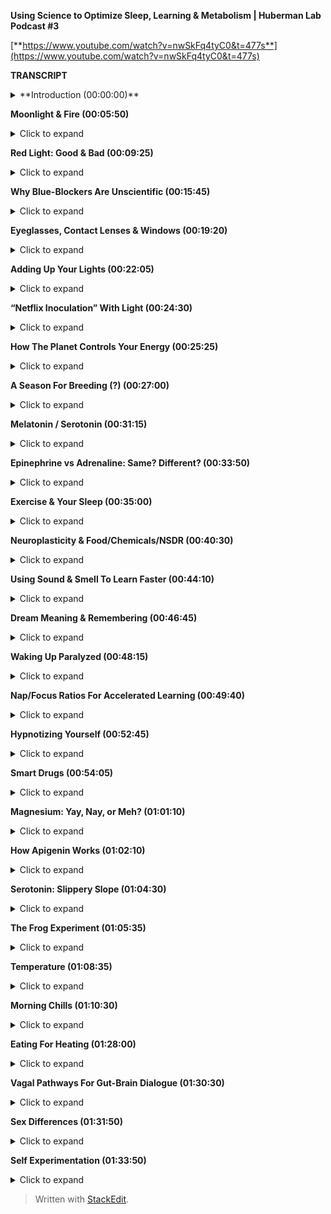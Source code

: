 ﻿**Using Science to Optimize Sleep, Learning & Metabolism | Huberman Lab Podcast #3**

[**https://www.youtube.com/watch?v=nwSkFq4tyC0&t=477s**](https://www.youtube.com/watch?v=nwSkFq4tyC0&t=477s)

**TRANSCRIPT**

<details>
<summary>**Introduction (00:00:00)**</summary>
  
[upbeat music] - Welcome to the Huberman Lab Podcast where we discuss science and science-based tools for everyday life. I'm Andrew Huberman, and I'm a Professor of Neurobiology and Ophthalmology at Stanford School of Medicine. This podcast is separate from my teaching and research roles at Stanford. It is however, part of my desire and effort to bring zero cost to consumer information about science and science-related tools to the general public.

Along those lines, I want to thank the sponsors of today's podcast. Our first sponsor is Athletic Greens, which is an all-in-one vitamin mineral probiotic liquid supplement. I've been using Athletic Greens since 2012 because I really like getting my total vitamin mineral base covered in one easy to consume product. It also tastes really good. I mix mine with a little bit of lemon juice. I've been doing that well over a decade now. And the inclusion of probiotics is important to me because there's a lot of data out there right now about the importance of gut health for the immune system for, mood. And so by combining all these things in one product you get all those things at once. If you want to try Athletic Greens, you can go to athleticgreens.com/huberman and that will give you a special offer where you will get a year supply of liquid vitamin D3 and K2 vitamin D3 has been shown to be important for various aspects of immune function as well as other biological functions. And so once more, if you want to try athletic greens and get the year supply of vitamin D3 K2 just go to athletigreens.com/huberman.

The other sponsor of today's podcast is InsideTracker. InsideTracker is a way to measure metabolic factors, hormones, and DNA related factors by way of blood tests and saliva in order to assess one's health. I'm a big believer in blood tests and saliva tests for assessing one's health markers, because I like data. And there's really no other way to measure what's going on in one's body without taking the occasional blood test or saliva test. You can guess what's going on but if you really want to know what's going on under the hood InsideTracker can be of great help. One of the problems with a lot of products out there or just regular blood testing is that you get a lot of data back about the levels of various hormones, metabolic factors, et cetera, but you don't know what to do with those data. Great thing about InsideTracker is provided in a format. They have an online dashboard that given your particular levels of various things directs you toward potential lifestyle related changes like changes in exercise, or changes in sleep patterns, or changes in nutritional patterns, that can really help move those markers and those numbers on those metabolic factors, hormones, et cetera in the direction that you want. If you'd like to try InsideTracker you can go to insidetracker.com/huberman. And if you do that, you'll 25% off their program at checkout.
</details>

**Moonlight & Fire (00:05:50)**
<details>
<summary>Click to expand</summary>
Okay, let's get started. Today is episode three of the podcast and it is office hours. Office hours as many of you know, it's where students come to the office of the professor, sit down and ask questions, requesting clarification about things that were confusing, or to simply go down the route of exploring a topic with more depth and detail. I asked for your questions to be listed in the comment section of the previous two episodes of the podcast on YouTube, as well as on Instagram. And I first of all just want to thank you for the many questions, they are excellent. We read them all. We distilled from that large batch of questions to two types of questions. Questions that were asked very often and were light very often with a little thumbs up like tab as well as questions that we thought could really expand on the topics that we've covered previously. And today we're going to cover both of those. If we did not get to your question, please don't despair. We will keep track of those. And we have several more episodes devoted to this topic of sleep and wakefulness and learning during the month of January, maybe even, leaking over a little bit into the month of February. So, we have time that's one of the unique formats of this podcast is that we have time for dialogue, we have time for your questions and we have time to really go deep into these topics. It's official Costello is sleeping in the background. So if you hear snoring, Costello is going to be keeping time with his deep and melodic snoring. There he goes. So the questions that we received, I batched crudely into a couple of different categories, light, exercise, supplementation, temperature, learning, plasticity, and mood, and sort of mood related disorders. There were a lot of questions about those. Before we begin any of this I want to point out something that I, I always say it sounds like boiler plate but it's important not just to protect me but to protect you, which is that I am not a physician. I'm not a medical doctor. I don't prescribe anything, including behavioral protocols. I'm a professor. So I profess a lot of things based on quality peer reviewed studies. You should take that information. You should filter it through whatever it is that you currently happen to be dealing with, whether or not that's health or illness, you should consult with a licensed healthcare professional before you add or remove anything from your daily life protocol. I'm not responsible for your health. You are, so be smart with this information and be a stringent filter, as we say. Okay, very well let's get started on the actual material. Somebody asked, what is the role of moonlight and fire, I'm presuming they mean fireplace or candle or things of that sort, in circadian rhythms. Is it okay to view moonlight at night or will that wake me up? Will a fire in my fireplace or using candle light be too much light. Great question, also offers me the opportunity to share with you what I think is a quite beautiful definition of what light is in a quantitative sense. So I've mentioned a few times the use of apps and light meters and things to measure things like locks, which sometimes are also described in terms of Kendals. So those are the two units for measuring light intensity. Typically lux, L-U-X is the, is the unit. And so before we go forward and discuss this many lux or that many lux, I want to just tell you what a lux is because it relates to this question. One lux equals the illumination of one square meter surface at one meter away from a single candle. Think about that. So somebody actually decided at some point that the amount of illumination at one square meter surface, one meter away from a single candle, that equals one lux. So when we talk about 6,000 lux of light intensity or 10,000 lux of light intensity, now you have a kind of a reference or a framework that would be the equivalent of, you could think of it as 6,000 candles all with their light intensity shown on one square meter from one meters distance away. Or of course, if it was a different number of lux it would be a different number of candles. So you get the idea. Here's the great thing. It turns out that moonlight, candle light, and even a fireplace, if you have one of these roaring fires going in the fireplace, do not reset your circadian clock at night and trick your brain into thinking that it's morning even though if you've ever sat close to a fireplace or even a candle, that light seems very bright. And there are two reasons for that that are very important. The first one is that these neurons in your eye that I discussed in the previous episode these melanopsin ganglion cells also called intrinsically photosensitive ganglion cells. Those cells adjust their sensitivity across the day, and those cells respond best to the blue-yellow contrast present in the rising and setting sun, so-called low solar angle sun, also discussed in the previous episode, but those cells adjust their sensitivity such that they will not activate the triggers in the brain that conveyed daytime signals when they view moonlight, even a full moon a really bright moon or fire. Now this does raise an interesting kind of thought point, which is, you know, a lot of people talked about lunacy and the fact that when there's a full moon out people act differently and behave differently. There's a lot of lore around that. There's actually a little bit of quality science around that that maybe we can address in the future. But, moonlight is typically not going to wake us up too much, except maybe the moon is really full and really bright, there's possibility for that. So, providing you're not going to burn down the structure you're in, you're not going to burn down the forest, enjoy your, your fireplaces, enjoy your lights from candles. And those are perfectly safe without disrupting your circadian rhythm. Because we talked about just how crucial it is to avoid bright lights between the hours of about 10:00 PM and 4:00 AM. Except when you need to view things for sake of safety or work or so and so forth.
</details>

**Red Light: Good & Bad (00:09:25)**
<details>
<summary>Click to expand</summary>
I also received a lot of questions about red light. Now, I think I was asked those questions because red light is used in a number of different commercial products where these products tend to include a sheet, of very bright red lights. That one is supposed to view early in the day. And there are various claims attached to these red light devices that they improve mitochondrial function, that they improve metabolism there- I'm going to be really honest and I can't name brands, and I'm not going to name particular studies. 'Cause what I'm about to say about these studies is not particularly unkind but let's just say that none of the studies that I've seen except for one that I'll talk about in a moment, pointing to the positive effects of red light on the visual system are published in blue ribbon journals. They tend to be published in journals that I had to work hard to find. I'm not sure what the peer review and stringency level is. Now, that's not to say red light isn't beneficial because there is one study in particular that came from Glen Jeffrey's Lab at the University of College, London it was published last year. Glen is somebody I happen to know is an excellent reputation, excellent vision scientist, what this study essentially showed. And again, this is a study that I very much liked the data and think it was done with very high standards. What this study shows is that, viewing red light for a few minutes each morning can have positive effects on mitochondria in a particular retinal cell type, that tends to degenerate or decline in function with age in humans. And that cell type is the photoreceptor. The photoreceptor is a type of cell in your eye that sits at the back of the eye. It's kind of some distance away from the ganglion cells. And it's the cell that converts light information into electrical signals that the rest of the retina and brain can understand. These are vitally important cells without them, people are blind. And many people's vision gets worse with age. In particular, age related macular degeneration but also related to some other factors including photo receptor functionality just getting worse with time. And what Glen showed was that red light flashes delivered in particular early in the day but not late in the day can help repair the mitochondria. Now this study needs more support from additional studies of course. They are doing a clinical trial. They did report on what I think it was 12 patients. And so the work is ongoing, but that was very interesting. And it points to some potentially really useful things about red light. However, most of the questions I got about red light for sake of office hours were about the use of red light later in the day. So here's the deal, in principle red light will not stimulate the melanopsin retinal neurons that wake up the brain and circadian clock and signal daytime. However, most of the red lights in particular the red lights that come on these sheets of these products that people are supposed to view them in order to access a number of proclaimed health effects, those are way too bright and would definitely wake up your body and brain. So if you're going to use those products and I'm not suggesting you do, or you don't, but if that's your thing, you would want to use those early in the day. Who knows you might even derive some benefit on mitochondria function in these photo receptors. But if you're thinking about red light for sake of avoiding the negative effects of light later in the day and at night, then you want that red light to be very, very dim, certainly much dimmer than is on most of those commercial products. Now, do you need red lights? No. Although red lights are rather convenient because you can see pretty well with them on, but if they're dim, they won't wake up the circadian clock. They won't have this dopamine disrupting thing that we talked about in the previous podcast. So there's a role for red light potentially early in the day and for mitochondrial repair in the photoreceptors, there's a role for dim red light later in the day and at night. So you're starting to notice a theme here which is that, there's no immediate prescription of look at these light, it's look at these lights potentially if that's what you want to do at particular times of day and we're particular intensities. It brings us back to the blue light issue which is so many people are obsessed with avoiding blue light, but you actually want a ton of blue light early in the day and throughout the day. So don't wear your blue blockers then or maybe even don't wear them at all. And at night, it doesn't matter if you have blue blockers on if the lights are bright enough, then you're still going to be activating these cells and mechanisms. I just want to add something about the science behind the blue blocker confusion. So these melanopsin retinal cells do react to blue light. That that is the best stimulus for one of these melanopsin cells, which led to the belief that blue blockers would be a good thing for preventing resetting of the circadian clock at night and deleterious effects of screens, et cetera. However, the people that made these products fail to actually read the papers from start to finish or if they did, they didn't comprehend a critical element which is that most of those papers early on took those neurons out and put them in a dish. And when they did that, they divorced those neurons from their natural connections in the eye. It turns out in your IMI right now, because that's what we care about, these cells exist and the cells respond to blue light but also to other wavelengths of light because they not only respond directly to light as they do in a dish, they also respond to input from photo receptors. So if you talk to anyone in the circadian biology field, they'll tell you, "Oh, yeah this blue light thing, has really gotten out of control." Because people assume that blue light is the culprit because blue light is the best stimulus. That doesn't mean that blue light is the only stimulus that will trigger these cells, okay? So like many things a scientific paper can be accurate without being exhaustive. And a lot of claims about products can be accurate, but not exhaustive. So blue light during the day is great. Get that screen light, get that sunlight especially getting overhead lights. I'll talk about all this in the previous podcast, but at night you really want to avoid those bright lights. And it doesn't matter if it's blue light or something else. And so there was a real confusion about the papers and the data when most of those product recommendations were made.
</details>

**Why Blue-Blockers Are Unscientific (00:15:45)**
<details>
<summary>Click to expand</summary>
Okay. While we're on that topic, let's talk about light in other orifices of the body. I made a kind of a joke about this, the last podcast episode but a couple of people wrote to me and said, well, I've seen some claims that light delivered to the ears into the ears or the roof of the mouth or up the nose can be beneficial for some setting circadian rhythms, no. Not directly anyway. And this is a great opportunity for us to distinguish between what is commonly called the placebo effect but a more important way to think about any manipulation behavioral or otherwise that you might do is the difference between modulation and mediation. There are a lot of things that will modulate your biology. Putting a couple of lights up your nose, please don't do this. Might modulate your biology by way of the stress hormone that's released when you stuffed those things up your nose. Remember earlier a previous podcast, I said that virtually anything we'll face shifts your circadian rhythm if it's different and dramatic enough. So the question is, is it the light delivered up the nose or through the ears or some other orifice that's mediating the process? Is it actually tapping into the natural biology of the system that you're trying to manipulate? And this is where I like to distinguish between real biology and hacks. I don't like the word hack or frankly neuro hacking or bio hacking. I just don't like the term because a hack is is using something for a purpose for which it was not intended, right? But where you can kind of, it's kind of a cheat and that's not how biology works well. So I try and distinguish  between things that really mediate biological processes and things that Modulate them. There are a number of commercial products out there with some studies attached to them, claiming that light delivered to the ears or wherever can adjust your wakefulness or adjust your sleep. I've looked at those papers again, I'm probably going to lose some friends by saying this but maybe I'll gain a few as well. Not blue ribbon journals, frankly, oftentimes read the small print. There was a conflict of interest clause there related to commercial interests. If somebody disagrees with me outright on this and can send to me a peer reviewed paper, published in a quality journal about light delivered anywhere, but the eyes of humans that can mediate circadian, rhythms, wakefulness et cetera, I'm more than happy to take a look at that and change my words and stance on this and do it publicly, of course. But until then I'm guessing that the proper controls were not done of adjusting for heat that could be delivered which can definitely shift circadian rhythms. We're going to talk about temperature and other things like that. So light to the eyes folks is where these light effects work in humans, in other animals, they have extra ocular photo reception in humans, no. And just be mindful, I mean, I'm not trying to encourage people to avoid certain products in particular but just be mindful of this difference between modulation and mediation. A mediating, a process through a hard wired or long-standing biological mechanism is really where you're going to see the powerful effects over time. I also, as you've probably noticed, I really tend to favor behavioral tools and zero cost tools first, and getting those dialed in before you start, plugging in and swallowing and putting things in various places just to really figure out how your biology works and explore that, unless there's of course a clinical need to take a prescribed drug in which case, by all means, listen to your doctor.
</details>

**Eyeglasses, Contact Lenses & Windows (00:19:20)**
<details>
<summary>Click to expand</summary>
Okay, a huge number of people asked me about what about light through windows? And I actually did an Instagram post about this look, setting your circadian clock with sunlight coming through a window is going to take 50 to 100 times longer. If you want the date on that, I'd be happy to send you to the various papers that were described in the previous podcast that Jamie Zeitzer from Stanford. And I have discussed also elsewhere but here's really the key thing with us. Do the experiment. You can download the free app Light Meter. You can have a bright day outside or some sunlight hold up that app, take a picture. It'll tell you how many lux now, you know what lux are. It will tell you how many lux are in that environment. Now close the window. And if you want close the screen or don't open the screen you can do all sorts of experiments. You'll see that it will at least half the amount of lux. And it doesn't scale linearly. Meaning let's say I get a 10,000 lux outside, 5,000 looking out through an open window and then I closed the window and it's 2,500 lux. It does not mean that you just need to view that sunlight for twice as long if it's half as many lux, okay? It's not like 2,500 lux means you need to look for 10 minutes and 5,000 lux means you look for five minutes. It doesn't scale that way just because the biology doesn't work that way. Best thing to do is to get outside, if you can, if you can't next best thing to do is to keep that window open. It is perfectly fine to wear prescription lenses and contacts. Why is it okay to wear prescription lenses and contacts, when those are glass also, but looking through a window, diminishes the effect. Well, we should think about this. The lenses that you wear in front of your eyes by prescription or on your eyes are designed to focus the light on to your neural retina. In fact, that's what near-sightedness is, is when the image because your lens doesn't work quite right. The image falls in front of the neural retina, wearing a particular lens in front of that focuses the lens onto your retina onto these very neurons. So they can communicate that to the brain. It's Costello is loving this light. He's deep in sleep. And if we, maybe we could play him some tones and he'll remember it later, based on the studies, we're going to talk about in a little bit. I don't know how we'd know if he remembered it or not, but prescription lenses are fine. In fact, they're great for this reason they're actually focusing the light onto the retina. So think about this logically and all of a sudden it makes perfect sense your glass window or your windshield or the side window of your car, it isn't optically perfect to bring the image and the light onto your retina. In fact, what it's doing is it's scattering and filtering light in particular the wavelengths of light that you want. So, if you live in a low light environment lots of questions about this. We talked about this, the previous podcast but just get outside for longer or, and/or use really bright lights inside.
</details>

**Adding Up Your Lights (00:22:05)**
<details>
<summary>Click to expand</summary>
Okay, so let's think about why I'm making some of these recommendations because I think it can really empower you with the ability to change your behavior in terms of light viewing and other things, depending on time of year, depending on other lifestyle factors. The important point to understand is that early in the day, your central circadian clocks and all these mechanisms are looking for a lot of light. I mean, they don't have a mind of their own, but it needs a lot of light to trigger this daytime signal, alertness et cetera. And early in the day, but not in the middle of the day, you can sum or add photons. So there's this brief period of time early in the day, when the sun is low in the sky when your brain and body are expecting a morning wake up signal where let's say, it's not that bright outside. Someone sent me a picture or a little movie of their walk in England, and it was pretty overcast and they were using light meter and they said it's only about 700 lux or maybe even less. And I said, well, stay outside longer. But when you get inside, turn on the lights really bright and overhead lights in particular, because those will be best for stimulating these mechanisms. And that's because at least for the first few hours of the day, you can continue to some or add photon activation of the cells in the eye and the brain. In the middle of the day, once the sun is overhead, or even if you stay inside all morning, and then you're in the circadian dead zone, which sounds terrible and it is terrible. You doesn't matter if you get a ton of artificial light or even sunlight, you're not going to shift your circadian clock. You're not going to get that wake up signal. And then in the evening, you want to think about this whole system as being vulnerable to even a few photons of light because of their sensitivity to light really goes up at night. And I talked last time about how you can protect against that sensitivity by looking at the setting sun and watching the evening sun, even if it's not crossing the horizon around the time of sunset. And that's because it adjusts your retinal sensitivity and your melatonin pathway so that light is not as detrimental to melatonin at night.
</details>

**“Netflix Inoculation” With Light (00:24:30)**
<details>
<summary>Click to expand</summary>
Think about the afternoon sunlight viewing as kind of a, I think of it as kind of a Netflix inoculation. It allows me to watch a little bit of Netflix in the evening, although it's very hard to watch a little bit of anything on Netflix. It seems like there's some other neuro-biological process that going on there where I have to watch episode after episode after episode. But in any case, you can protect yourself against some of that bad effect of light at night by looking at light in the evening. It really does adjust down the sensitivity of the system. Okay. I want to talk about seasonal changes in all these things as they relate to mood and metabolism. So depending on where you are in the world, Northern hemisphere, Southern hemisphere at the equator or closer to the poles, the days and nights are going to be different lengths. That just makes sense. But that translates to real biological signals that impact everything from wakefulness and sleep times but also mood and metabolism. So here's how this works.
</details>

**How The Planet Controls Your Energy (00:25:25)**
<details>
<summary>Click to expand</summary>
Now, after seeing the previous episode of the podcast and paying attention here, you are armed with the knowledge to really understand how it is that believe it or not, every cell in your body is tuned to the movement of the planet relative to the sun. So as all of you know, the earth spins once every 24 hours on its axis. So part of that day were bathed in sunlight depending on where we are the other half of the day or part of the day we're in darkness. The earth also travels around the sun 365 days is the time that it takes, one year, to travel around that sun. The earth is tilted. It's not perfectly upright. So the earth is tilted on its axis. So depending on where we are in that 365 day journey and depending on where we are in terms of hemisphere, Northern hemisphere, Southern hemisphere, some days of the year are longer than others. Some are very short, some are very long. If you're at the, at the equator you experience less variation in day length and therefore nightlife. And if you're closer to the poles, you're going to experience some very long days. And you're also going to experience some very short days depending on which poll you're at and what time of year it is. The simple way to put this as depending on time of year the days are either getting shorter or getting longer. Now, every cell in your body adjusts its biology according to day length, except your brain, body and cells don't actually know anything about day length. It only knows night length. And here's how it works.
</details>

**A Season For Breeding (?) (00:27:00)**
<details>
<summary>Click to expand</summary>
Light inhibits melatonin powerfully. If days are long and getting longer, that means melatonin is reduced. The total amount of melatonin is less because light is more, therefore melatonin is less. If days are getting shorter, light can't inhibit melatonin as much, through the summing of photon mechanisms that we talked about before, and that melatonin signal is getting longer. So every cell in your body actually knows external day length and therefore time of year by way of the duration of the melatonin signal. And in general, it's fair to say that in diurnal animals, meaning animals like us that tend to be awake during the daytime and not nocturnal animals, which tend to be awake at night. The longer the melatonin signal, the more depressed not necessarily clinically depressed, although that can happen but the more depressed our systems tend to be. Reproduction, metabolism, mood, turnover rates of skin cells and hair cells all tend to be diminished compared to the spring and summer months for some Northern hemisphere, spring and summer months, or the times in which days are very long. And there's less melatonin that tends to, in almost all animals, including humans, more breeding, more hormone elevation of the hormones that stimulate breeding reproduction and fertility metabolism is up, lipid metabolism fat-burning is up, protein synthesis is up. These things tend to correlate with the seasons. Now, some people are very, very strongly tied to the seasons. They get depressed, clinically depressed in winter and light therapies are very useful for those people. Some people love the winter and they're happiest in winter and they feel kind of depressed in summer. Although that is far more rare. That doesn't mean depression cannot exist in the summer, but when we're talking about seasonal depression that tends to be true. It's more depression in winter. Now there's other things that correlate with seasonality. Suicide rates tend to be highest in the spring not in the winter, but that has to do with some of the more complicated and unfortunately tragic aspects of suicide which is that oftentimes people will commit suicide not at the very depths of their energy levels, but as they're emerging from those depths of low energy. So we'll talk about suicidality and mood disorders in a later podcast season, meaning a month later. But for now, just understand that everybody is going through these natural fluctuations depending on the duration of the melatonin signal. Now this might lead you to say, "Well, then I should just really get as much light as I can all the time and reduce melatonin feel great all the time." Unfortunately, doesn't work that way because melatonin also has important effects on the immune system. It has important effects on transmitter systems in the brain, et cetera. So everybody needs to figure out for themselves how much light they need early in the day and how much light they need to avoid late in the day, in order to optimize their mood and metabolism. There is no one size fits all prescription because there's a range of melatonin receptors, there are a range of everything from metabolic types to genetic histories, family histories, et cetera. There is no one size fits all prescription but by understanding that light and extended day length inhibit melatonin and melatonin tends to be associated with a more depressed or reduced functioning of these kinds of activity driving and mood elevating signals, and understanding that you have some control over melatonin by way of light, including sunlight but also artificial light, and that should empower you I believe, to make the adjustments that if you're feeling low you might ask, how much light am I getting? What am I getting that light? Because sleep is also important for restoring mood, right? So you need sleep. You can't just, just crush melatonin across the board and expect to feel good because then you're not going to fall asleep and stay asleep.
</details>

**Melatonin / Serotonin (00:31:15)**
<details>
<summary>Click to expand</summary>
Melatonin, not incidentally comes from, is synthesized from serotonin. Serotonin is a neurotransmitter that is associated with feelings of well-being provided to proper levels, but well-being of a particular kind. Well-being associated with quiescence and calm and the feeling that we have enough resources in our immediate kind of conditions. Is the kind of thing that comes from a good meal or sitting down with friends or holding a loved one, or conversing with somebody that you really bond with. Serotonin does not stimulate action. It tends to stimulate stillness. Very different than the neuromodulator dopamine which is a reward feel good neuromodulator that stimulates action. And actually dopamine is the cursor to epinephrin, to adrenaline which actually puts us into action. There it's actually made from dopamine, right? So, you can start to think how about light as a signal that is very powerful for modulating things like sleep and wakefulness but also serotonin levels, melatonin levels. And I talked about this previously but I'll mention once more, that light in the middle of the night reduces dopamine levels to the point where it can start causing problems with learning and memory and mood. That's one powerful reason to void bright light in the middle of the night. Okay. Seasonal rhythms have a number of effects but humans are not purely seasonal breeders. Unlike a lot of animals, we breed all year long. In fact, there's a preponderance of September babies in my life, not actual babies, because they're born in September which means that they were conceived in December, without knowing the details we can fairly assume that. And December, at least in the Northern hemisphere at days tend to be shorter and nights tend to be longer. So clearly humans aren't seasonal breeders but there are shifts in breeding and fertility that exist in humans, but also much more strongly in other animals. So seasonal effects vary. Some of you will experience very strong seasonal effects others of you will not. I think everybody should be taking care to get adequate sunlight and to avoid bright light at night throughout the year if possible. Throughout this podcast and in previous episodes, I've been mentioning neuromodulators, things like serotonin and dopamine which tend to buy a certain brain circuits and things in our body to happen in certain brain circuits and things in our body not to happen.
</details>

**Epinephrine vs Adrenaline: Same? Different? (00:33:50)**
<details>
<summary>Click to expand</summary>
One of the ones I've mentioned numerous times is epinephrin which is a neuromodulator that tends to put us into action, make us want to move. In fact, when it's released in high amounts in our brain and body, it can lead to what we call stress or the feeling of being stressed. Several people ask me, what's the difference between epinephrin and adrenaline. Adrenaline is secreted from the adrenal glands which sit right above our kidneys. Epinephrin is the exact same molecule except that it's released within the brain. And so people use these phrases or these words rather interchangeably, epi means near or on top of sometimes and neph, neph Anytime you see nephron or ph it means kidney. So it means near the kidney. So epinephrin actually means near the kidney. So it was used originally to describe adrenaline, but epinephrin and adrenaline are basically the same thing and they tend to stimulate agitation and the desire to move. That's what that's about.
</details>

**Exercise & Your Sleep (00:35:00)**
<details>
<summary>Click to expand</summary>
Which brings us to the topic of exercise. Got a lot of questions about exercise. What forms of exercise are best for sleeping well? When should I exercise et cetera. There's a lot of them individual variability around this, but I can talk about what I know from the science literature and what I happened to do myself. There are basically two forms of exercise that we can talk about although, of course I realize there are many different forms of exercise. There's much more nuance to this, but we can talk about cardiovascular exercise, where the idea is to repeat a movement over and over and over continuously. So that'd be like running, biking, rowing and cycling this kind of thing. Or there's a resistance exercise where you're moving, lifting, presumably putting down also things of progressively heavier and heavier weight that you couldn't do continuously for 30 minutes. So cardiovascular exercise is typically the more aerobic type exercise and resistance exercise of course is the more anaerobic type exercise. And yes, there's variation between the two. Most studies of exercise have looked at aerobic exercise because that's basically the thing that you can get a rat or a mouse to do. You know what's really weird about rats and mice, they like to run on wheels so much, that someone actually did this study, it was published in science they put a wheel, a running wheel in the middle of a field and mice ran to that wheel and ran on the wheel. They turns out that what they like is the passage of the visual image of the bars in front of their face, which I find kind of remarkable and troubling because it seems so like trivial, but anyway they love aerobic exercise. And so most of the studies were done on these mice that love running on wheels. Whereas so far as it's been challenging to find conditions in which mice really liked to lift weights or we'll do it in a laboratory. So any weight bearing exercise studies really have to be done in humans. And since humans are what we're interested in, there are some studies looking at these two things and when they tend to work best. Now you will see some places aerobic exercise is best done in the morning and weight training is best done in the afternoon. I think there's far more individual variation than that. I think there are however, a couple of windows that the exercise science literature and the circadian literature points to as windows related to body temperature in which performance, injury, in which performance is optimized injury is reduced and so on. And those tend to be 30 minutes after waking. And that probably correlates with the inflection in cortisol associated with waking whether or not you've gotten light or not, three hours after waking, which probably correlates to the rise in body temperature sometime right around waking. And the later afternoon, usually 11 hours after waking which is when temperature tends to peak. So some people like to exercise in the morning. Some people like to exercise in the afternoon. It really depends. I think for those of us with very busy schedules, it's advantageous to be able to do your training whenever you have the opportunity to do it, unless you can really control your schedule. And so I would never want these recommendations to seem like recommendations, what I'm really describing are some opportunities, 30 minutes after waking, three hours after waking or 11 hours after waking has been shown at least in some studies to optimize performance, reduce injury and that sort of thing. But you really have to figure out what works for you. A note about working out first thing in the morning. Last time we talked about non-photo phase shifts. If you exercise first thing in the morning, your body will start to develop an anticipatory circuit. There's actually plasticity in these circadian circuits that will lead you to want to wake up at the particular time that you exercised the previous three or four days. So that can be a powerful tool but you still want to get light exposure. Because it turns out that light and exercise converged, so giving even bigger, wake up signal to the brain and body. So you might want to think about that. Some people find if they exercise late in the day they have trouble sleeping in general intense exercise does that, whereas the kind of lower intensity exercise doesn't. I found some interesting literature that talked about sleep need and exercise. I found this fascinating that if one is waking not feeling rested and recovered from and yet sleeping the same amount that they typically have, it's quite possible that the intensity of exercise in the proceeding two or three days is too high. Whereas if one can't recover no matter how much sleep they get, they're just sleepy all the time, I realized these things are correlated that the volume of training might be too high. Now I'm not an exercise scientist. We should probably get Andy Galpin or somebody else on here, who's really an expert in this kind of stuff. I do realize as soon as anyone talks about exercise or nutrition publicly, they're basically opening themselves up to all sorts of challenges because you can basically find support for almost any protocol in the literature. What I've looked at was two journals in particular, International Journal Chronobiology and journal Biological Rhythms. Excuse me, to assess these parameters that I I've mentioned just just a moment ago because the studies tended to be done in humans. They were fairly recent and they came from groups that I recognized as well as knowing that those journals are peer reviewed. Many of your questions were about neural plasticity which is the brain and nervous system's ability to change in response to experience.
</details>

**Neuroplasticity & Food/Chemicals/NSDR (00:40:30)**
<details>
<summary>Click to expand</summary>
There was a question that asked whether or not these really deep biological mechanisms around wakefulness, time of waking sleep, et cetera were subject to neuroplasticity and indeed they are. Some of that plasticity is short-term and some of it is more long-term. There's a really good analogy here which is, if you happen to eat on a very tight schedule where every day say it 8:00 AM, noon and 7:00 PM is when you eat your food not suggesting you do this but let's say you were to do that for a couple of days. After a few days, you would start to anticipate those meal times where no matter where you were in the world, no matter what was going on in your life about five to 10 minutes before those meal times, you would start to feel hungry and even a little agitated, which is your body's way of trying to get you to forage for food. And that's because of some peptide signals that come from the periphery from your body, things like hypocretin norexin that signal to the hypothalamus and brainstem to make you active and alert and look for food and feel hungry. So there's kind of an anticipatory circuit, that's a chemical circuit, but eventually over time, the neurons, the neural circuits that control hypocretin orexin would get tuned to the neural circuits that are involved in eating and maybe even smell and taste to create a kind of eating circuit that's unique to your pattern, to your rhythms. The same thing is true for these waking and exercise and other schedules, including all trade-in schedules. If you wake up in the morning and start getting your sunlight, you start exercising in the morning or you exercise in the afternoon, pretty soon, your body will start to anticipate that and start to secrete hormones and other signals that prepare your body for the ensuing activity of waking up or going to sleep. So if you get onto a pattern or a rhythm, even if that rhythm isn't down to the minute, you'll find that there's plasticity in these circuits and it becomes easier to wake up early. If that's your thing or exercise at a particular day if that's your thing. That's the beauty of neuroplasticity. A number of people ask, "What can I do to increase plasticity?" And that really comes in two forms. There's plasticity that we can access in sleep to improve rates of learning and depth of learning from the previous day or so. And there's this an SDR non-sleep deep breaths that can be done without sleeping, to improve rates of learning and depth of retention, et cetera. So let's consider those both and you can incorporate these protocols if you like. Again, these are based on quality peer reviewed studies. First, let's talk about learning in sleep. This is based on some work that I'll provide the reference for that was published in the journal Science. Excellent journal, Matt Walker also talks about some of these studies done by others in his book "Why We Sleep". The studies just to remind you are structured in he following way an individual is brought into a laboratory, Lowe does a spatial memory task. So there tends to be a screen with a bunch of different objects popping up on the screen in different locations. So it might be a Bulldog's face that might be a cat, and it might be an Apple than it might be a pen in different locations. And that sounds trivial easy but with time you can imagine it gets pretty tough to come back a day later and remember, if something presented in a given location was something you've seen before and whether or not it was presented in that location or a different location. If you had enough objects and changed locations enough, this can actually be quite difficult.
</details>

**Using Sound & Smell To Learn Faster (00:44:10)**
<details>
<summary>Click to expand</summary>
In this study, the subjects either just went through the experiment or a particular odor was released into the room while they were learning or a tone was played in the room while they were learning. And then during the sleep of those subjects the following night and the following night, so this was done repeatedly for several nights, the same odor or tone was played while the subjects were sleeping. They did this in different stages of sleep non-REM sleep and rapid eye movement, sleep REM sleep. They did this with just the tone in sleep. If the subjects had the odor but not the tone, they did it with putting the tone, if they had had the odor while learning. So basically all the controls, all the things you'd want to see done to make sure that it wasn't some indirect effects, a modulatory effect. Okay. And what they found was that providing the same stimulus, the odor, if they smelled an odor or a tone if the subjects heard a tone while learning if they just delivered that odor or tone while the subject slept, rates of learning and retention of information was significantly greater. This is pretty cool. What this means that you can cue the subconscious brain, and the asleep brain to learn particular things better and faster. So how might you implement this? Well, you could play with this if you want. I don't see any real challenge to this provided the odor and is a safe one and then doesn't wake you up and the tone is a safe one, and doesn't wake you up. You could do this by having a metronome, for instance, while I'm learning something, playing in the background or particular music and then have that very faintly while you sleep. So you could apply this if you like and try this. There are a number of groups I think now that are trying this using tactile stimulation. So slight vibration on the wrist during learning and then the same vibration on the wrist during sleep. It does not appear that the sensory modality, whether or not it's odor or auditory tone or tactile stimulation, some as a sensory stimulation, whether or not it matters. It's remarkable because it really shows that sleep is an extension of the waking state. We've known that for a long time but this really tethers those two in a very meaningful and actionable way. So I think I'll report back to you as I learned more about these studies, but that's what I know about them at this point. As long as we're there we might as well talk about dreaming 'cause I got so many questions about dreams.
</details>

**Dream Meaning & Remembering (00:46:45)**
<details>
<summary>Click to expand</summary>
A couple of you, we want to ask me what their dreams meant. Look, I don't even know what my dreams mean half the time. I occasionally will wake up from a dream and remember it. If you want to remember your dreams better, if you're somebody who has challenges remembering your dreams, you can set your alarms that you wake up in the middle of this one of these 90 minute cycles which toward morning tend to be occupied almost exclusively by REM sleep. Remember early in the night, you have less REM sleep than later in the night. But you want to get as much sleep as you can 'cause that's healthy. So I don't know that you want to wake yourself up. Some people find that writing down their thoughts immediately first thing in the morning allows them to relater spontaneously remember their dream they had. There's some literature on that. The meaning of dreams is a little bit controversial. Some people believe they have strong meaning other people believe that they can be just spontaneous firing of neurons that were active in the waking state and don't have any meaning. There are good data to show that when you learn spatial, new spatial environments that there's a replay of those environments, so-called place cells that fire in your brain only when you enter a particular environment, that those are replayed in sleep in almost direct fashion to the way that things were activated when you were learning that spatial task. Dreams are fascinating, they're were paralyzed during dreams which brings us to another question.
</details>

**Waking Up Paralyzed (00:48:15)**
<details>
<summary>Click to expand</summary>
Somebody asked about sleep paralysis. We are paralyzed for much of our sleep, so-called atonia so presumably so we don't act out our dreams. Some people wake up and they're still paralyzed. I've actually had this happen to me not very many times, but a few times. And then they jolt themselves awake and it actually is quite terrifying. I can say from personal experience to wake up be wide awake and you cannot move your body at all. It's really quite frightening. There are a couple of things that will increase the intrusion of atonia into the wakeful state which is essentially means you're waking up but you can't, you can't move. One is marijuana, THC, a I'm not a marijuana smoker. I'm not a copper. I don't know the legality where you live. So I'm not saying one thing or another about marijuana. I'm just, the fact that I had that experience without marijuana means that it can happen regardless, but marijuana smokers, for whatever reason maybe it has something to do with the cannabinoid receptors or the serotonin receptors downstream of the motor pathways. I don't know. I couldn't find any literature on this but marijuana smokers report, higher frequency of this kind of paralysis and wakefulness as you transition from sleep to wakefulness. I suppose probably one could learn to get comfortable with it. For me, it was terrifying, 'cause I'm just used to being able to move my limbs fortunately and I wasn't able to, and it's a quite a thing, let me tell you, okay. some other questions about neuroplasticity.
</details>

**Nap/Focus Ratios For Accelerated Learning (00:49:40)**
<details>
<summary>Click to expand</summary>
So the other form of neuroplasticity is not the neuroplasticity that you're amplifying by listening to tones or smelling odors in sleep, but the neuroplasticity that you can access with non sleep deep rest. So NSDR, non sleep deep rest as well as short 20 minute naps, which are very close to non sleep deep rest because people rarely drop into deep States of sleep during short naps, unless they're very sleep deprived. NSDR has been shown to increase rates of learning when done for 20 minute bouts for a proxy- to match an approximately 90 minute about of learning. So what am I talking about? 90 minute cycles are these ultradian cycles that I've talked about previously. And we tend to learn very well by taking a 90 minute cycle transitioning into some focus mode early in the cycle, and it's hard to focus and then deep focus and learning feels almost like agitation and strain and then by the end of that 90 minute cycle, it becomes very hard to maintain focus and learn more information. There's a study published in Cell Reports last year. Great journal, excellent paper showing that 20 minute naps or light sleep of a sort of non sleep deep rest taken immediately after or close to it, doesn't have to be immediately after you finished the last sentence of learning or whatever it is, or bar of music. But you know, a couple of minutes after transitioning to a period of non sleep deep rest, where you're turning off the analysis of duration path and outcome has been shown to accelerate learning to a significant degree. Both the amount of information and the retention of that information. So that's pretty cool, because this is a cost-free, drug-free way of accelerating learning without having to get more sleep. But simply by introducing these 20 minute bouts. I would encourage people if they want to try this to consider the 20 minutes per every 90 minutes of ultradian learning cycle, there you're incorporating a number of different neuroscience backed tools 90 minute cycles for focused learning. It could be motor, it could be cognitive, it could be musical, whatever, and then transitioned to a 20 minute non sleep deep rest protocol. I just want to cue you the fact that in last` episode in the caption on YouTube, we provided links to two different yoga nidra, non sleep deep rest protocols as well as hypnosis protocols that are clinically backed from my colleague David Spiegel at Stanford Psychiatry Department. All those resources are free. There are also a lot of other hypnosis scripts out there. I like the ones from Michael Sealey S-E-A-L, I think it's E-Y, maybe it's just L-Y, you can find them easily on YouTube, clinical hypnosis scripts meaning not stage hypnosis. They're not designed to get you to do anything. In fact they're just designed to help rewire your brain circuitry.
</details>

**Hypnotizing Yourself (00:52:45)**
<details>
<summary>Click to expand</summary>
Now, how does hypnosis work that way? This has a lot to do with sleep because it engages neuro-plasticity by bringing together two things that normally are separate from one another, one is the alert focused wakeful state where you activate the learning. And then there's the deep rest where the actual reconfiguration of the neurons and synopsis takes place. Hypnosis brings both the focus and the deep rest component into the same compartment of time. It's a very unique state in that way. So hypnosis kind of maximizes the learning about and the non sleep deep breasts bow and combines them. But of course that requires some guidance from a script or from a hypnotist clinically, a trained hypnotist and it becomes hard to acquire detailed information. It's more about shifts in state, like fear to states of calm or smoking to quitting smoking, anxiety around a trauma to release of anxiety around a trauma rather than specific information learned in hypnosis, okay? So hypnosis seems more about modulating the circuits that underlie state as opposed to specific information. Although I would not be surprised if there weren't certain forms of hypnosis that could increase retention and learning of specific information, but I'm not aware of any of those protocols out there yet.
</details>

**Smart Drugs (00:54:05)**
<details>
<summary>Click to expand</summary>
Which brings us to the next thing about learning and plasticity which is nootropics, AKA smart drugs. [sighs] This is a big topic that sigh was a sigh of concern about how to address nootropics in a thorough enough, but thoughtful enough way. Look, I have a lot of thoughts about nootropics. First of all, it means smart drugs, I believe. And I don't like that phrase because let's just take a step back and think about exercise. You just say, I want to be more physically fit. What does that mean? Does it mean I would ask for more specificity, I'd say, Do you want to be stronger? Okay, maybe you need to lift heavier objects progressively. Do you want more endurance very different protocol to access endurance. Do you want flexibility? Do you want explosiveness or suppleness? Huge range of things that we call physical fitness. Maybe you want all of those. If we were talking about emotional fitness we would say, well, inability to feel empathy but probably also to disengage from empathy because you don't want to be tethered to other people's emotions all the time. That's not healthy either. You would think about being able to access a range of emotions, but for some people their range into the sadness regime is really quite vast but their range into the happiness regime might be kind of limited. For other people who are in a manic state, it might be, they can access all that happy stuff but not the sadder stuff. So I'm speaking by way of analogy here. But if we say we're talking about cognitive and cognitive abilities we have to ask, okay, creativity, memory. We tend to associate intelligence with memory. And I think this goes back to like spelling bees or something, the ability to retain a lot of information and just regurgitate information which will get you some distance in some disciplines of life. But it won't allow you creative thinking, it's necessary for creative thinking. You need a knowledge base, right? You can't just look up everything on Google, despite what you know, certain educators or so-called educators say, you need a database so that you can have the raw materials with which to be creative. So necessary to have memory but not sufficient to be creative, right? The creative could have a poor memory for certain things but certainly not for everything. They can't have anterograde and retrograde amnesia. They'd be like the goldfish that every time around the tank, it, you know I can't remember where it's at. I actually don't know that they've ever done that experiment by the way, but you know, so no disrespect to goldfish but you know, so you get the idea. You've got creativity, you have memory, you have the ability to task switch, right? You have the ability to strategy development, strategy implement. So the problem I have with the concept of a nootropic or a smart drug is it's not specific as to what cognitive algorithm you're trying to engage. We need more specificity. That said, there are elements to learning that we've discussed here before that are very concrete things like the ability to focus and put the blinders on to everything else that's happening in around you and in your head mainly, right? Distractions about things you should be doing, could be doing or might be doing and focus on what you need to do. And then that's required for triggering the acetylcholine neuromodulator that will then allow you to highlight the particular synopsis that will then later change in sleep. So no nootropic allows you to bypass the need for sleep in deep rest. That's important to understand. So I daydream about a day when people will be able to access compounds that are safe, that will allow them to learn better meaning, to access information, focus better, as well as to sleep better and activate the plasticity from the learning about. Right now most nootropics tend to bundle a bunch of things together. Most of them include some form of stimulant, caffeine. Episode two, I'll tell you more probably than you ever wanted to know about caffeine, adenosine and how that works. So refer there for how caffeine works. But stimulants will allow you to increase focus up to a particular point. If you have too little alertness in your system, you can't focus, too much however, you start to cliff and focus drifts, okay? So you can't just ingest more stimulant to be more focused. It doesn't work that way. Most nootropics also include things that increase or a desire to increase acetylcholine. Things like alpha GPC and other things of that sort. And indeed, there's some evidence that they can increase acetylcholine. I refer you again to examine.com the website to evaluate any supplements or compounds for their safety and their effects in humans and animals, free website as well as with links to studies. So we need the focus component. We need the alertness component. The alertness component comes from epinephrin, traditionally from caffeine stimulation. The acetylcholine stimulation traditionally comes from Coleen donors or alpha GPC, things of that sort. And then you would want to have some sort of off switch, because anything that's going to really stimulate your alertness, that then provides a crash. That crash is not a crash into the deep kind of restful slumber that you would want for learning, it's a crash into the kind of, let's just call it lopsided sleep, meaning it's deep sleep but it lacks certain spindles and other elements of the physiology sleep spindles, that really engage the learning process and the reconfiguration of synopsis. So right now, my stance on nootropics is that maybe, maybe for occasional use, provided it's safe for you, I'm not recommending it, but in general it tends to use more of a shotgun approach than is probably going to be useful for learning and memory in the long run. A lot of people ask about Modafinil or armodafinil which was designed for treatment of narcolepsy. So right there, it tells you it's a stimulant. And yes, there is evidence, it will improve learning memory. Modafinil is very expensive. Last time I checked our Modafinil I think is the recent released a generic version of this that's far less expensive. Most of these things look a lot like amphetamine and many of them have the potential for addiction or can be habit forming. But more importantly, a lot of those things also can create metabolic effects by disruption to insulin receptors and so forth. So you want to approach those with a strong sense of caution. Now, there are the milder things that act as nootropics that I mentioned, some of them like alpha GPC. Some people like Gingko. Gingko gives me vicious headaches, so I don't take it. So people really differ.
</details>

**Magnesium: Yay, Nay, or Meh? (01:01:10)**
<details>
<summary>Click to expand</summary>
Last podcast, I recommend magnesium threonate if you were exploring supplements I'm not recommending anything directly. I'm just saying if you're exploring supplements, magnesium threonate seems among the magnesiums to be one of the more bioavailable and useful for sleep. I recommended it actually to a good friend of mine, it gave him at very low dose, he had stomach issues with it. He just had to simply stop taking it. So there's variability there. You just, it gave him some stomach cramping and just didn't feel good on it. Stopped it, he felt better. Other people take magnesium threonate and feel great. I was asked, do magnesium need to be taken with or without food or before sleep? If you're going to go that route it should be taken 30 to 60 minutes before sleep, 'cause it's designed to make you sleepy. And I'm not aware that it has to be taken with food, but again all of this has to be run by your doctor and this is your healthcare to govern not, these are not strict recommendations so look into it. But magnesium threonate, most people I recommend it to have benefit from it tremendously. Some people can't tolerate it, so you have to find out. There were a number of questions about other supplements designed to access deep sleep, in part to access neuroplasticity, but now I'm just sort of transitioning from neuroplasticity to these compounds that can regulate sleep.
</details>

**How Apigenin Works (01:02:10)**
<details>
<summary>Click to expand</summary>
One of them that I discussed at the end of the last podcast, I got a lot of questions about is apigenin A-P-I-G-E-N-I-N, apigenin. If you will look in the literature the way it works is it increases some of the enzymes associated with GABA metabolism. It actually, GABA's an inhibitory neurotransmitter. It's the neurotransmitter that is increased after a couple alcohol drinks containing alcohol. And that shut down the forebrain. Apigenin is a derivative of the camomile. I think that the proper pronunciation of this is metric caria kemo mila. Although I always feel like I should be using a Spanish accent. Whenever I say something like that other related things that impact the GABA system and increase GABA or things like passion flower which is [speaks in foreign language]. [chuckles] I don't know why the Italian, is that Italian. Anyway, my Italian colleagues, please forgive me. I have some very close Italian friends and colleagues in Genoa. I butchered the Italian, sorry. In any event apigenin and passion flower found in a lot of, a lot of supplements designed to increase sleepiness and sleep because, and they work presumably because they increase GABA. Actually they work on chloride channels rather than give you a whole lecture on membrane biophysics in neurons. I'll just say that when neurons are really active it's because sodium ions, salt rushes into the cells and causes them to fire electrically. The cells tend to become less active as more chloride which is a negatively charged ion. This is probably taking some of you back to the either the wonderful times or traumas of high school physics. The chloride is negatively charged so, it tends to make cells less electrically positive, 'cause carries a negative charge and hyperpolarizes the neuron. So apigenin works through these increasing the activity of these chloride channels. Passionflower works by increasing the activity of these chloride channels and GABA transmission. It tends to increase this inhibitory neurotransmitter that shuts off our thinking our analysis of duration path and outcome. So if you're going to explore these things I suggest you at least know how they work. You at least go to examined.com that you talked to your doctor about them. Some people asked about serotonin for getting to sleep and staying asleep. Now I understand the rationale here. Just like I understand the rationale of taking something like Macuna Purina or L-DOPA to increase dopamine but sometimes what works on paper doesn't really work in the real world.
</details>

**Serotonin: Slippery Slope (01:04:30)**
<details>
<summary>Click to expand</summary>
I personally have tried taking a supplement which was Al tryptophan, which is the precursor to serotonin or five HTP, which is designed to increase, it is serotonin basically. You're just a one biochemical step away from actually taking actual serotonin. And I'll be honest the sleep that I had with increased serotonin by way of tryptophan or five HTP was dreadful. I fell asleep almost immediately. You say, well, that's great. And 90 minutes later, I woke up and I couldn't sleep almost for 48 hours. Now that was me, I have a pretty sensitive system to certain things and not to other things. Some people love these things. So you really have to be thoughtful and explore them with that kind of awareness of being thoughtful and realizing that what works for you might not work for everybody and what works for everybody might not work for you. Okay? I'd like to continue by talking about the role of temperature in sleep, accessing sleep, staying asleep and wakefulness.
</details>

**The Frog Experiment (01:05:35)**
<details>
<summary>Click to expand</summary>
But first I want to tell a joke. Because I think this joke really captures some of the critical things to understand about any self-experimentation that you might do. So this is a story that was told to me by a colleague of mine who's now a professor of Caltech not to be named. So there's a scientist and they're in their lab. And they're trying to understand how the nervous system works. So they go over to a tank and they pick up a frog, and they take the frog and they put it down on the table And they clap. [claps] And the frog jumps. So they think for awhile, they pick up the frog, okay. They go over to the cabinet and they take out a little bit of a paralytic drug and they inject it locally into the back leg, set it down and clap. [claps] And the frog jumps, but it kind of like jumps to the side a little bit. They pick it up, they inject the paralytic into the other back leg. They clap again, the frog jumps, but it really doesn't jump well that time, it kind of drags itself forward. So they pick it up and they inject the paralytic into the remaining two legs. They set it down and they clap and the frog doesn't jump. And they go, "Oh my goodness! The legs are used for hearing." Now they publish the paper. Paper comes out in a great journal, news releases. It's a really big deal, their career takes off. 20 years later, a really smart graduate student comes along and says, "Yeah but that's loss of function. It doesn't really show gain of function." So let's take a closer look. So they repeat the first experiment and checks out, everything happens the same way, but then they take the frog and they inject a drug into all four legs that turns off the paralytic, right? It's an antagonist. They set the frog down, they clap, and the frog jumps and they go, "Oh my goodness! It's true. The legs really are for hearing." Now, first of all, I want to make the point that this is not to illustrate that science is not a good practice, it is. We need to do loss of function and gain and function experiments. But just to show that correlation and causation is complicated. You need to do a variety of control experiments, and you really need to figure out what works for you. And so while science can provide answers about what works under very controlled conditions, it doesn't and can never address all the situations in which a given compound, a given practice will or won't work. And it's not just individual variability is that there are a number of different factors. You all of course know that light can activate and shift your circadian rhythm, but so can exercise, so can food. The last point I want to make is an important one, which is that no frogs were hurt in the telling of this joke. Okay. So let's continue.
</details>

**Temperature (01:08:35)**
<details>
<summary>Click to expand</summary>
I want to talk about temperature. Temperature is super interesting as it relates to circadian rhythms and wakefulness and sleep. First let's take a look at what's happening to our body temperature across each 24-hour cycle. In general, our temperature tends to be lowest right around 4:00 AM and starts creeping up around 6:00 AM, 8:00 AM and peaks sometime between 4:00 PM and 6:00 PM. Now that varies from person to person, but in general if we were to continuously monitor or occasionally monitor temperature that's what we would see. Now what's interesting is that even in the absence of any light cues or meal cues, we would have a shift. We would have an oscillation or a rhythm in our temperature. They would go from high to low. This is why the idea that we're all 96.8 and that's our correct temperature. Forget that. That is no longer true. It never was true. It depends on what time of day you measure temperature. However, there is a range which is within normal range, I think most of us associate fever with somewhere around 100, 101 103, that's concerning. And we will be very concerned if temperature drop too low as well. The way that the temperature rhythm that's indogenous, that's within us and rhythmic no matter what, the way it gets anchored to the pattern I described before, or being lowest at 4:00 AM and increasing again around, through the day until about four to 6:00 PM is by way of entrainment or matching to some external cue, which is almost always going to be light, but also exercise. Now you may have experienced this temperature rhythm and how quickly it can become uninterested or it can fall out of entrainment.
</details>

**Morning Chills (01:10:30)**
<details>
<summary>Click to expand</summary>
Here's an experiment I wouldn't want you to do but you've probably experienced this before, where you wake up, it's sunny outside, and maybe you have some email or some things to take care of or maybe you didn't sleep that well the night before and so you stay in doors. You don't change anything about your breakfast, you don't change anything about your within home temperature or anything like that. And somewhere right around 10 or 11 o'clock you start feeling kind of chilled, like you're cold. Well, what happened was the oscillators, the clocks in your various tissues that are governed by temperature and circadian rhythm are starting to split away from your central clock mechanisms. So it's actually important that your temperature match day length. Now there's another way in which temperature matches, oh daytime, excuse me. There's also an important way in which temperature matches day length in general as days get longer, it tends to be hotter out. Not always, but in general, that's the way it is. And as days get shorter, it tends to be colder outside. So temperature and day length are also linked metabolically. They're linked biologically they're linked, excuse me, and atmospherically they're linked for the reason that we talked about before about duration of day length and other climate features and so forth. So one of the most powerful things about setting your circadian rhythm properly is that your temperature will start to fall into a regular rhythm. And that temperature has a very strong effect on things like metabolism and when you will feel most willing and interested in exercising, typically the willingness to exercise and engage in any kind of activity mental or physical is going to be when that rise in temperature is steepest. When the slope of that line is greatest. That's why 30 minutes after waking is one of those key windows, as well as three hours after waking. And then when temperature actually peaks which is generally, generally about 11 hours after waking. So this is why we say that temperature and circadian rhythm are linked but they're actually even more linked than that. We've talked before about how light enters the eye, triggers activation of these melanopsin cells, which then triggers activation of the super charismatic nucleus, the master circadian clock. And then I always say the master circadian clock informs all the cells and tissues of your body and puts them into a nice cohesive rhythm. But what I've never answered was how it actually puts them into that rhythm. And it does it two ways. One is it secretes a peptide. And peptide is just a little protein that floats through the bloodstream and signals to the cells. Okay, we're tuning your clock. Kind of like a little, we know watch store, the watch store owner would tune the clocks. But the other way is it synchronizes the temperature under which those cells exist. So temperature is actually the effector of the circadian rhythm. Now this is really important because changes in temperature by way of exercise, by way of eating, but especially by way of exercise can start to shift our circadian rhythm pretty dramatically. But let's even go to in a more extreme example. Nowadays, there's some interest in cold showers and ice baths, not everybody is doing this I realize. People seem to either love this or hate this. I don't mind the cold dunk thing. I get regular about this from time to time and I'll do it. I haven't been doing it recently. It's always painful to do the first couple of times then you get kind of used to it. However, I've taken people to a cold, dunk or an ice bath. I have a family member who wouldn't get in literally passed her toes. She was like, this is just too aversive for me. Some people really like the cold, people very tremendously. Getting into an ice bath is very interesting because you have a rebound increase in thermogenesis. Now you should know from the previous episode that as that temperature increases, it will shift your circadian rhythm and which direction it shifts your circadian rhythm will depend on whether or not you're doing it during the daytime or late in the day. If you do it after 8:00 PM, it's going to make your day longer, right? Because your body and your central clocks are used to temperature going up early in the day and throughout the day and peaking in the afternoon. If you then increase that further or you simply increase it over its baseline at 8:00 PM after temperature was already falling, even if it's just by a half a degree or a couple of degrees or you do that with exercise doesn't have to be with the ice bath, you are extending, you are shifting forward your phase, delaying your clock. You're convincing your clock and therefore the rest of your body that the day is still going, right? You you're giving it the perception, the cellar and physiological perception that the day is getting longer. And you will want to naturally stay up later and wake up later. Now you might say, "Wait I do an ice bath late at night, and I feel great. And I fall deeply asleep." Well, cold can trigger the release of melatonin. There's a rebound increase in melatonin. So that could be the cause of that effect. You have to see what works for you, but if you do the ice bath early in the day and then get out you will experience a more rapid rise or cold shower early in the day, a more rapid rise in your body temperature that will phase advance your clock and make it easier to get up early the following day. So for those of you that are having trouble getting up and this is going to almost sound laughable but a cold shower first thing in the morning will wake you up, but that's waking you up in the short term because of a different mechanism which I'll talk about in a moment, but it also is shifting your clock, it's phase advancing your clock in a way that makes you more likely to get up earlier the next day, okay? So in other words, increasing your temperature by getting in an ice bath or cold shower or exercising which causes a compensatory increase in body temperature. Think about the normal pattern of body temperature. Low around 4:35 AM starts to peak right around waking start, excuse me, starts to increase right around waking then steep slope, steep slope to a peak around four to 6:00 PM and then drops off. If you introduce an increase in body temperature by way of cold exposure early in the day, let's say 6:00 AM or 5:00 AM if you're masochistic enough to get into a cold shower at that time more power to you, it's going to make, you want to wake up about half hour to an hour earlier the next day than you normally would. Whereas if you do it while your temperature is falling, it will tend to delay and make your body perceive as if the day is getting longer. These are phase advances and phase delays. We're going to get into this in far more detail when we talk about jet lag and shift work in episode four as well as other other things. But temperature is, again is not just one tool to manipulate wake up time and circadian rhythm and metabolism. It is the effector. It is the way that the central circadian clock impacts all the cells and tissues of your body. If you want to read further about this and you're really curious about the role of temperature work by Joe Takahashi who used to be at Northwestern University and is now at UT Southwestern in Dallas, incredible scientist and has really worked out a lot of the mechanisms around temperature in circadian rhythms. You can just Google his name and you'll see a whole bunch of studies there. I want to talk about cold and cold exposure because there's a great misconception about this that actually you can leverage once you understand how to use cold to either increase thermogenesis and fat loss, metabolism, or you can use it for stress, mitigation and mood. And it really depends on one simple feature of how you approach the ice bath or cold shower. If you get into an ice bath or cold shower and you are calming yourself you're actively calming the autonomic nervous system. Maybe through some deep breathing, maybe through visualization, maybe you sing a song. You know, people do this stuff. They use various tools. Some people find paying attention to an external stimulus is more helpful. You know, thinking about something not the experience of the cold, other people find that directly experiencing the cold in its most intense form and kind of "going into the cold" is the best way to approach it. It really varies for people. There's no right or wrong way to go about this. But the goal of using cold exposure for stress inoculation and to raise your stress threshold to be able to tolerate heightened levels of real life stress, not the ice bath, but real life stress like work stress and relational stress, et cetera is by suppressing the activation of the so-called sympathetic nervous system, meaning the alertness or stress system. That involves buffering or trying to resist the shiver response. The shiver response is an autonomic response designed to generate heat, presumably, and actually that is what it does in order to counter the cold. So when you use cold exposure and you're kind of muscling through it, or you're learning to relax within it as a form of stress inoculation, that's great and works quite well for that purpose. And there's a reason why cold exposure is used in a variety of forms of military stress inoculation, most famous of which of course is the Navy seal buds, a strep test really, which is screening procedure for becoming a seal involves a lot of exposure to cold water. However, if you're interested in using cold exposure for fat loss and thermogenesis, you want to do the exact opposite thing. There was a paper published in nature two years ago which showed that cold induced shiver, the actual physical shiver activates the release of a chemical in the body from muscle called succinate S-U-C-C-I-N-A-T-E. Succinate travel in the bloodstream and then goes and activates a particular category of fat not the typical kind pink or white fat that we think of is like blubber in humans. That the stuff that people will seem to generally want less of, except for those genetic freaks that seem to have none of it depending what they consume. Congratulations. Brown fat is called Brown fat because it's actually dark under the microscope. It's rich with mitochondria and it exists mostly between the scapulae and in the upper neck. And it generates thermogenesis and heat in the body. It's rich with a certain category of agile anergic receptor, in insanely epinephrin binds to adrenergic receptors. These Brown fat cells increase metabolism, it's called Brown fat thermogenesis and cause fat burning, burning of other kinds of fat, the pink and white fat. So what does this all mean? This means if you want to use the ice bath in order to increase metabolism, shiver away. If you want to use the ice bath or cold shower in order to stress inoculate, resist the shiver and learn to stay calm or "muscle through it". I mean, I don't know that anyone's ever really talked about this publicly because I think the data are so new. And I think that people assume that the ice bath or cold exposure is just one thing. Here I've talked about it three ways to shift your circadian rhythm depending on whether or not you're doing it early in the day while your temperature is still rising or at its peak or after that peak, in order to extend the perception of your day as continuing and make you want to go to sleep later and wake up later. Now, and then the third way of course is to either activate brown fat thermogenesis and increase metabolism. I suppose the fourth way would be to increase stress tolerance or stress threshold, okay? But remember, temperature is the effector of circadian rhythms. Light is the trigger. The super charismatic nucleus is the master circadian clock that mediates all these changes, also influenced by non-photic influence like exercise and feeding and things of that sort. But temperature is the effector. Now you can also shift your circadian rhythm with eating. When you travel and you land in a new location and your schedule is inverted 12 hours. One way that we know you can shift your rhythm more quickly is to get onto the local meal schedule. Now that probably has to do with two effects. One or changes in temperature inducer, eating induced increases in body temperature. Now you should understand why that would work as well as eating has this anticipatory secretion of beta, of hyper cretin orexin that I talked about it earlier. So, if this is getting a little too down in the weeds, don't worry about it. I will get more into this in episode four of how to shift one's rhythm. But I would love for people to understand that light and temperature are the real heavy duty leavers when it comes to moving your circadian rhythm and sleep times and activity schedules and exercise and feeding can help, but really temperature and light, with light being the primary one are the most important when it comes to sleep and wakefulness. Many people asked questions about food and neurotransmitters and how those relate to sleep, wakefulness and mood, which is essentially 25 hours of content for me to cover. But I'm going to try and distill out the most common questions. We've talked a lot about neuromodulators like dopamine, acetylcholine and norepinephrine. You may notice in those discussions that the precursors to say serotonin is tryptophan. Tryptophan actually comes from the diet. It comes from the foods that we eat. tyrosine is the precursor to dopamine. It comes from the foods that we eat. And then once we ingest them those compounds are circulated to a variety of different cells and tissues, but it is true that our food and the particular foods we can influence, things like neuromodulator levels to some extent, it's not the only way, because there are also enzymes and biochemical pathways that are going to regulate how much tyrosine gets converted into dopamine and there are elements of the dopaminergic neurons, the dopamine neurons themselves that are electrical that have influence on this as well. But there are a couple fair assumptions that we can make. First of all, nuts and meats in particular red meats, tend to be rich in things like tyrosine, right? That tells you right there, that because tyrosine is the precursor of dopamine, and dopamine is the precursor of norepinephrine, and epinephrine that those foods tend to lend themselves toward the production of dopamine and epinephrin and the sorts of things that are associated with wakefulness. Now, of course, the volume of food that we eat also impacts our wakefulness. If we eat a lot of anything, whether or not it's ribeye steaks, rice, or cardboard, please don't eat cardboard, your stomach if it's very distended it will draw a lot of blood into your gut and you will divert blood from other tissues and you'll become sleepy. So it's not just about food content, it's also about food volume, all right? Fasting states generally are associated with more alertness, epinephrin so forth and fed states are generally associated with more quiescence and relaxation, serotonin, and the kind of things that lend themselves more towards sleep and less toward alertness. Foods that are rich in tryptophan tend to be things like white meat, turkey, also complex carbohydrates. So if you like you can start experimenting depending on what foods you eat. You can start experimenting with carbohydrate rich meals for accessing sleep and more depth of sleep. This is actually something I personally do. I tend to eat pretty low carbs during the day. I actually fast for until about noon. Not because I have to work to do that, but because I'd rather just drink caffeine and water during that time. And then sometime around noon I can't take it anymore and I'm hungry. And I eat and I try and eat low carb-ish unless I've worked out extremely hard in the previous two hours, which I rarely do, although I do it sometimes. And that meal is then designed to prolong my period of wakefulness into the late afternoon. And then sometime around dinner time which for me is around 6:37 PM, 8:00 PM. Sometimes as late as 9:00 PM, I tend to eat things like white meat, fish, pastas, rice, that kind of thing. My favorite food of all for accessing tryptophan is actually a starch. It's actually a vegetable. And it's the croissant, which is my favorite vegetable. I don't eat those all the time, but I love them and they seem to increase dopamine as well. I've never actually done the mass spectrometry on a croissant, but they definitely increase tryptophan and relaxation for me. In all seriousness, low carbohydrate/fasted/ketogenic diets tend to lend themselves toward wakefulness by way of increasing epinephrin, norepinephrine, adrenaline dopamine, and things of that sort. Carbohydrate rich meals. And I suppose we talked about meals as opposed to diet tend to lend themselves more toward tryptophan, serotonin and more lethargic states. There is very limited evidence that I am aware of that carbohydrates should be eaten at one time a day as it relates to metabolism, et cetera. I'm sure that will open up a certain amount of debate. If you work out very hard and you deplete glycogen, then this all changes. So some people are working out very hard in depleting glycogen and other people are not. That gets way outside the context of this particular podcast, but yes indeed different foods can bias different neuromodulators and thereby can modulate awaking or our feelings of lethargy and sleepiness.
</details>

**Eating For Heating (01:28:00)**
<details>
<summary>Click to expand</summary>
There are a couple effects of food that are independent or I should say a couple of facts of eating, 'cause the food won't do it when it's sitting across the table, but of eating that are powerful for modulating circadian, rhythm, wakefulness, et cetera. And that's because every time we eat we get eating induced thermogenesis regardless of what we eat. Now that eating induced thermogenesis and increase in metabolism, which is an increase in temperature really, is probably greatest for amino acid rich foods like meats, but also other types of foods. It's a minimal increase in body temperature compared to say cold exposure or exercise. Now, whether or not it's a quarter of a degree or half a degree or a degree, it really depends on the individual. And of course there are blood sugar effects. There are things like whether or not you are type one or type two diabetic, whether or not you're insulin resistant, whether or not like there's a kid who interns on the podcast here, who's 17 years old and I'm convinced that he can eat anything and he just seems to like burn it up and he's growing it every time. Actually the other day, he walked into the other room and two days later, he walked out of the same room. He came out in between of course, but and I was like, you're grow? And he was like, you know, but he's at that stage where he's just growing. Food is going to affect a teenager very differently than it's going to affect a full-grown person. So, in general, starchy carbohydrates, white meat, such as turkey, some fish increased tryptophan, therefore serotonin, therefore more lethargic states more calm. Meat, nuts and there are probably some plant-based foods that I'm not aware of and I apologize, I should read up on this that also are high in tyrosine that can increase things like dopamine, norepinephrine, epinephrin alertness. So you can vary these however you like. Most people I think are eating a variety of these things in a given meals. And there are other parameters of nutrition that are important too. Volume of food for the reasons that I mentioned before, the volume of food in the gut, less food in the gut whether or not it's empty or a small amount of food which tend to correlate with wakefulness.
</details>

**Vagal Pathways For Gut-Brain Dialogue (01:30:30)**
<details>
<summary>Click to expand</summary>
Large volumes of food of any kind will tend to correlate and drive the calming response and that's by way of this nerve pathway called the vegas. We actually have sensory fibers in the gut that communicate to a little protrusion of neurons that sit right next to the juggler called the nodose ganglia N-O-D-O-S-E unlike Costello, it's no dose right now he's all dose. Nodose actually means having many protrusions and it's like kind of a lumpy collection of neurons. A ganglia is just a collection of neurons. And then it goes into the brain stem and then forward in the brain to the areas of the brain they're involved in production of various neuromodulators. So what we eat and the volume of food are both signaling to the brain. It's not just one or the other. And then there's also this eating induced thermogenesis. And now, you know, from the discussion about temperature that if you're eating early in the day you're tending to shift your rhythm earlier. So that you'll want to wake up earlier the next day if you're eating very late in the day, even if you can fall asleep after that, there's a tendency for you to want to sleep later the next day. Now this of course is all going to be constrained by when your kids need to eat, and when your spouse needs to eat, and when your friends need to eat, or if you live alone or what other things you're doing, if you're like me and you kind of don't eat until noon then eat sometime around noon. And then I'm terrible about meals. I just start eating the ingredients while I'm supposed to be cooking and then eventually they're all gone and I guess that's a meal. It varies. Some people are neurotically attached to a particular meal schedule. Some people are not. I take my light exposure schedule far more seriously than I take my meal schedule. Although in general, try and eat healthy foods for the most part croissants included.
</details>

**Sex Differences (01:31:50)**
<details>
<summary>Click to expand</summary>
I was asked several times whether or not men and women or males and females differ in terms of these neurotransmitter phenotypes and the rhythms of sleep and temperature, or we could probably devote a whole month and we probably will devote an entire month to what are called sex differences because those tend to be related to things we absolutely know like XX, or XY chromosomes or XYY in some cases are double X chromosomes as opposed to gender, sex and karyotype as we call it genetic makeup is crystal clear. There are things that correlate with one or the other but it's complicated and it's not something that's been explored in what I think is enough detail. Actually recently, I guess it was about five years ago, the national institutes of health made it a mandate that all studies use sex as a biological variable, and actually explore both sexes of mice, both sexes of humans when doing any kind of study because there was a bias towards only using male animals or male subjects prior to that time. So a lot of data now coming out revealing important sex differences that I think are going to have powerful impact on health practices, et cetera. Response to drugs, response to just different sleep schedules, et cetera. Perhaps the most salient and obvious one is that during pregnancy females experience a whole range of endocrine and neuro effects and we definitely will devote a month to pregnancy and childbirth and child rearing. And for that, I'd really like to bring in some experts. I've got terrific colleagues at Stanford and elsewhere that work on these things, so that we can go into those in more depth. So I'm not blowing off those questions. I'm just, I'm kind of pushing them down the road a little bit where I can give you a more thorough answer. So as we finish up, I just want to offer you the opportunity to do an experiment.
</details>

**Self Experimentation (01:33:50)**
<details>
<summary>Click to expand</summary>
We've talked about a lot of variables that can impact sleep and wakefulness. And in keeping with the theme of the podcast we are going to continue to talk about sleep and wakefulness and tools for those, and the science behind those tools as we go forward. But there are really just four simple parameters that you have control over, that you can immediately start to record and take note of just to see how you're doing with these things. With no judgment or perhaps no change to what you're actually doing. It might be interesting, just a suggestion to write down for each day when you went outside to get sunlight and when you did that, relative to waking. So you would write down, like the way I do this in my calendar is I'll write down that I don't get exact about it. I might say, I woke up at 6:15 and then I, as I'll put a W 6:15, and then SL for sunlight and you'll sometimes get outside right away. Other times I'm less good at that. And I'll go out around, let's say seven and for how long, I don't maybe like 10, 15 minutes or so. And then I'll put a little check at the times that I eat my so-called meals. Although, as I mentioned, sometimes my meals are a bunch of small checks that just kind of extend through the late hours of the day. Yours might be more confined to certain times. And then you might just take note of when you exercised, just put down an E for when you exercise. Weight training or aerobic exercise. And you might note when you might've felt chilled or cold if you do, or you might've felt particularly hot, or if you woke up in the middle of night, when you felt particularly hot. And then the last thing you might want to do is just write down if and when you did a non sleep deep rest protocol, an STR protocol, that could be meditation, that could be yoga nidra, that could be hypnosis. Anything that you're using to deliberately teach your nervous system, how to go from more alertness to more calmness in the waking state, even if it's waking up in the middle of the night and doing an SDR protocol or in the afternoon, or first thing in the morning to recover some sleep and ability to perform DPOs that you might've lost from a minimal or poor night's sleep. So you're going to rite down when you woke up, when you viewed sunlight, that might be in the morning and the evening, or just the morning, hopefully it's the morning and the evening, when you exercised, when you eat your meals and using a simple record keeping scheme like W for waking, SL for sunlight maybe you come up with a system where it's a check or an X or something for exercise. This is not designed to make you neurotically attached to tracking all your behaviors and everything you do. I for instance, don't track what I eat. In particular, I kind of know what works for me and I'd just try and stay within that range. But by doing this you can start to reveal some really interesting patterns. Patterns that no answer that I could provide you about any existing tool or protocol could counter. It's really about taking the patterns of behaviors, of waking, and light viewing, and eating, and exercise and superimposing that on what you're learning in this podcast and elsewhere of course and what you already know and trying to see where certain problem or problems or pain points might be arising. Maybe you're eating really late in the day and you're waking up in the middle of the night, really warm. Well, now you would say, "Well, that could be due to kind of an increase in temperature that is extending my day or maybe you start to find that using cold exposure early in the day is great for you, but using it late, if it's too late in the day, that's not great. Or if you're into the sauna or it's even like some people, including myself, if I take a hot shower or sit in a hot tub or a sauna late at night, well then I get a compensatory decrease in body temperature and I sleep great provided I hydrate well enough, 'cause that can be kind of a dehydrating thing to sit in hot, hot conditions. But if I do the sauna early in the day, unless I exercise immediately afterward then I tend to get the temperature drop, which makes sense because when you get in the sauna, you're get vasodilation. You throw off a lot of heat and then you generally get a compensatory drop in temperature. If you do that early in the day, that's right about the time that temperature is trying to entrain the circadian clocks of your body. That's what happens to me. Other people, it might be slightly different and some people have more resilient systems than others. So I just encourage you to start becoming scientists of your own physiology of your own brain and body and seeing how the various tools that you may or may not be using are effecting your patterns of sleep, your patterns of attention and wakefulness. It's vitally important that if you do this, that you know that it's not about trying to get onto an extremely rigid schedule, it's really about trying to identify variables that are most powerful for you, and that push you in the direction that you want to go. And changing the variables that are pushing your body and your mind in the directions that you don't want to go. Self experimentation is something that should be done slowly, carefully, you don't want to be reckless about this. And this is where I would say manipulating one or two variables at a time is really going to be best as opposed to changing of a dozen things all at once to really identify what it is that's most powerful for you. As always, thank you so much for your questions. We are going to continue to answer questions. I certainly didn't get to all of them but we tried to get to most all of the ones that were frequently asked. Episode four of the podcast, I'm going to get into, shift work, jet lag and age dependent changes in sleeping and wakefulness and cognition. So for those of you with kids, for those of you that are kids for those of you with older relatives or who might be older meaning probably when you start to get into late '60, '70 and '80 is when there's some marked biological shifts in temperature regulation and things that relate to sleep. And for those of you that travel, we're going to talk about jet lag. The shift work discussion might seem only relevant to those that work nights, but actually that's not the case. Most people because of the way they're interacting with devices are actually in a form of shift work now, where the days are certainly not nine to five, the so-called banker's hours, and then the lights are out at nine and they're asleep until 5:00 AM. Some people have that schedule, most people do not. So episode four, we will go deeply into shift work, jet lag age dependent changes in sleep alertness and cognition and I will touch back on a few of your questions but don't think that if your question wasn't answered during these office hours that we won't get to it, I absolutely will at some point. In addition to that, several of you have graciously asked how you can help support the podcast. And we very much appreciate that. You can support the podcast by liking it on YouTube, by subscribing on YouTube, by recommending the YouTube videos to others, as well as subscribing and downloading the podcast on Apple where you can also leave a review and on Spotify, we're all three, if you like. you can also help us by supporting our sponsors. So check out some of the sponsor links that were described at the beginning of the episode. And in general, recommending the podcast to people that you know and that you think would benefit from the information would be terrific. As always I will be continuing to post on Instagram. You can expect another podcast episode out next Monday about the topics that we've been discussing this month and above all, [upbeat music] thank you for your interest in science.
</details>

> Written with [StackEdit](https://stackedit.io/).
